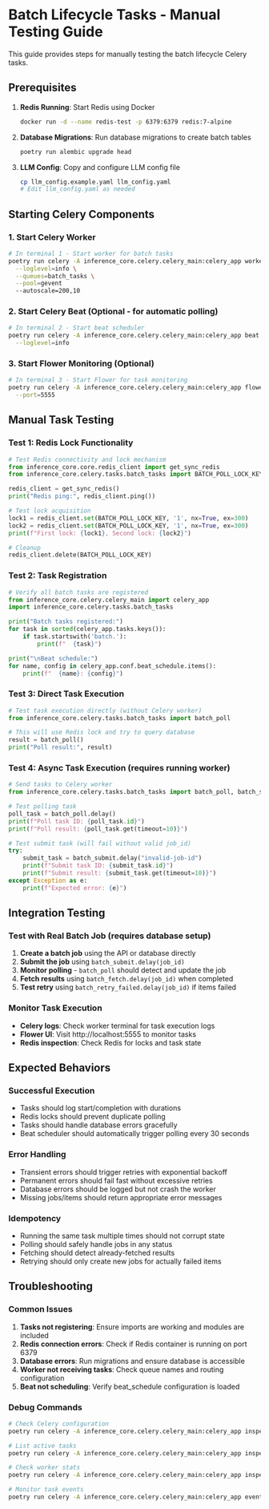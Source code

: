 # Batch Lifecycle Tasks - Manual Testing Guide

This guide provides steps for manually testing the batch lifecycle Celery tasks.

## Prerequisites

1. **Redis Running**: Start Redis using Docker

   ```bash
   docker run -d --name redis-test -p 6379:6379 redis:7-alpine
   ```

2. **Database Migrations**: Run database migrations to create batch tables

   ```bash
   poetry run alembic upgrade head
   ```

3. **LLM Config**: Copy and configure LLM config file
   ```bash
   cp llm_config.example.yaml llm_config.yaml
   # Edit llm_config.yaml as needed
   ```

## Starting Celery Components

### 1. Start Celery Worker

```bash
# In terminal 1 - Start worker for batch tasks
poetry run celery -A inference_core.celery.celery_main:celery_app worker \
  --loglevel=info \
  --queues=batch_tasks \
  --pool=gevent
  --autoscale=200,10
```

### 2. Start Celery Beat (Optional - for automatic polling)

```bash
# In terminal 2 - Start beat scheduler
poetry run celery -A inference_core.celery.celery_main:celery_app beat \
  --loglevel=info
```

### 3. Start Flower Monitoring (Optional)

```bash
# In terminal 3 - Start Flower for task monitoring
poetry run celery -A inference_core.celery.celery_main:celery_app flower \
  --port=5555
```

## Manual Task Testing

### Test 1: Redis Lock Functionality

```python
# Test Redis connectivity and lock mechanism
from inference_core.core.redis_client import get_sync_redis
from inference_core.celery.tasks.batch_tasks import BATCH_POLL_LOCK_KEY

redis_client = get_sync_redis()
print("Redis ping:", redis_client.ping())

# Test lock acquisition
lock1 = redis_client.set(BATCH_POLL_LOCK_KEY, '1', nx=True, ex=300)
lock2 = redis_client.set(BATCH_POLL_LOCK_KEY, '1', nx=True, ex=300)
print(f"First lock: {lock1}, Second lock: {lock2}")

# Cleanup
redis_client.delete(BATCH_POLL_LOCK_KEY)
```

### Test 2: Task Registration

```python
# Verify all batch tasks are registered
from inference_core.celery.celery_main import celery_app
import inference_core.celery.tasks.batch_tasks

print("Batch tasks registered:")
for task in sorted(celery_app.tasks.keys()):
    if task.startswith('batch.'):
        print(f"  {task}")

print("\nBeat schedule:")
for name, config in celery_app.conf.beat_schedule.items():
    print(f"  {name}: {config}")
```

### Test 3: Direct Task Execution

```python
# Test task execution directly (without Celery worker)
from inference_core.celery.tasks.batch_tasks import batch_poll

# This will use Redis lock and try to query database
result = batch_poll()
print("Poll result:", result)
```

### Test 4: Async Task Execution (requires running worker)

```python
# Send tasks to Celery worker
from inference_core.celery.tasks.batch_tasks import batch_poll, batch_submit

# Test polling task
poll_task = batch_poll.delay()
print(f"Poll task ID: {poll_task.id}")
print(f"Poll result: {poll_task.get(timeout=10)}")

# Test submit task (will fail without valid job_id)
try:
    submit_task = batch_submit.delay("invalid-job-id")
    print(f"Submit task ID: {submit_task.id}")
    print(f"Submit result: {submit_task.get(timeout=10)}")
except Exception as e:
    print(f"Expected error: {e}")
```

## Integration Testing

### Test with Real Batch Job (requires database setup)

1. **Create a batch job** using the API or database directly
2. **Submit the job** using `batch_submit.delay(job_id)`
3. **Monitor polling** - `batch_poll` should detect and update the job
4. **Fetch results** using `batch_fetch.delay(job_id)` when completed
5. **Test retry** using `batch_retry_failed.delay(job_id)` if items failed

### Monitor Task Execution

- **Celery logs**: Check worker terminal for task execution logs
- **Flower UI**: Visit http://localhost:5555 to monitor tasks
- **Redis inspection**: Check Redis for locks and task state

## Expected Behaviors

### Successful Execution

- Tasks should log start/completion with durations
- Redis locks should prevent duplicate polling
- Tasks should handle database errors gracefully
- Beat scheduler should automatically trigger polling every 30 seconds

### Error Handling

- Transient errors should trigger retries with exponential backoff
- Permanent errors should fail fast without excessive retries
- Database errors should be logged but not crash the worker
- Missing jobs/items should return appropriate error messages

### Idempotency

- Running the same task multiple times should not corrupt state
- Polling should safely handle jobs in any status
- Fetching should detect already-fetched results
- Retrying should only create new jobs for actually failed items

## Troubleshooting

### Common Issues

1. **Tasks not registering**: Ensure imports are working and modules are included
2. **Redis connection errors**: Check if Redis container is running on port 6379
3. **Database errors**: Run migrations and ensure database is accessible
4. **Worker not receiving tasks**: Check queue names and routing configuration
5. **Beat not scheduling**: Verify beat_schedule configuration is loaded

### Debug Commands

```bash
# Check Celery configuration
poetry run celery -A inference_core.celery.celery_main:celery_app inspect conf

# List active tasks
poetry run celery -A inference_core.celery.celery_main:celery_app inspect active

# Check worker stats
poetry run celery -A inference_core.celery.celery_main:celery_app inspect stats

# Monitor task events
poetry run celery -A inference_core.celery.celery_main:celery_app events
```
